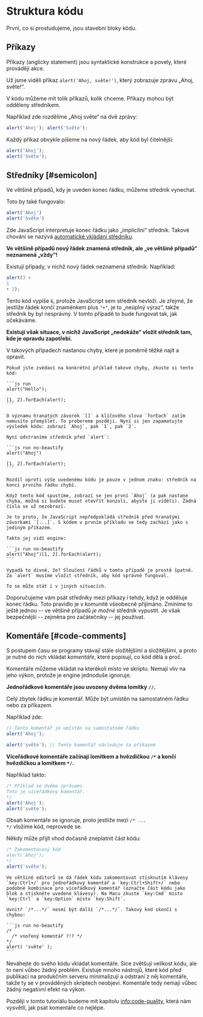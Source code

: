 # Struktura kódu

První, co si prostudujeme, jsou stavební bloky kódu.

## Příkazy

Příkazy (anglicky statement) jsou syntaktické konstrukce a povely, které provádějí akce.

Už jsme viděli příkaz `alert('Ahoj, světe!')`, který zobrazuje zprávu „Ahoj, světe!“.

V kódu můžeme mít tolik příkazů, kolik chceme. Příkazy mohou být odděleny středníkem.

Například zde rozdělíme „Ahoj světe“ na dvě zprávy:

```js run no-beautify
alert('Ahoj'); alert('Světe');
```

Každý příkaz obvykle píšeme na nový řádek, aby kód byl čitelnější:

```js run no-beautify
alert('Ahoj');
alert('Světe');
```

## Středníky [#semicolon]

Ve většině případů, kdy je uveden konec řádku, můžeme středník vynechat.

Toto by také fungovalo:

```js run no-beautify
alert('Ahoj')
alert('Světe')
```

Zde JavaScript interpretuje konec řádku jako „implicitní“ středník. Takové chování se nazývá [automatické vkládání středníku](https://tc39.github.io/ecma262/#sec-automatic-semicolon-insertion).

**Ve většině případů nový řádek znamená středník, ale „ve většině případů“ neznamená „vždy“!**

Existují případy, v nichž nový řádek neznamená středník. Například:

```js run no-beautify
alert(3 +
1
+ 2);
```

Tento kód vypíše `6`, protože JavaScript sem středník nevloží. Je zřejmé, že jestliže řádek končí znaménkem plus `"+"`, je to „neúplný výraz“, takže středník by byl nesprávný. V tomto případě to bude fungovat tak, jak očekáváme.

**Existují však situace, v nichž JavaScript „nedokáže“ vložit středník tam, kde je opravdu zapotřebí.**

V takových případech nastanou chyby, které je poměrně těžké najít a opravit.

````smart header="Příklad chyby"
Pokud jste zvědaví na konkrétní příklad takové chyby, zkuste si tento kód:

```js run
alert("Hello");

[1, 2].forEach(alert);
```

O významu hranatých závorek `[]` a klíčového slova `forEach` zatím nemusíte přemýšlet. To probereme později. Nyní si jen zapamatujte výsledek kódu: zobrazí `Ahoj`, pak `1`, pak `2`.

Nyní odstraníme středník před `alert`:

```js run no-beautify
alert("Ahoj")

[1, 2].forEach(alert);
```

Rozdíl oproti výše uvedenému kódu je pouze v jednom znaku: středník na konci prvního řádku chybí.

Když tento kód spustíme, zobrazí se jen první `Ahoj` (a pak nastane chyba, možná si budete muset otevřít konzoli, abyste ji viděli). Žádná čísla se už nezobrazí.

Je to proto, že JavaScript nepředpokládá středník před hranatými závorkami `[...]`. S kódem v prvním příkladu se tedy zachází jako s jediným příkazem.

Takto jej vidí engine:

```js run no-beautify
alert("Ahoj")[1, 2].forEach(alert);
```

Vypadá to divně, že? Sloučení řádků v tomto případě je prostě špatně. Za `alert` musíme vložit středník, aby kód správně fungoval.

To se může stát i v jiných situacích.
````

Doporučujeme vám psát středníky mezi příkazy i tehdy, když je odděluje konec řádku. Toto pravidlo je v komunitě všeobecně přijímáno. Zmíníme to ještě jednou -- ve většině případů *je možné* středník vypustit. Je však bezpečnější -- zejména pro začátečníky -- jej používat.

## Komentáře [#code-comments]

S postupem času se programy stávají stále složitějšími a složitějšími, a proto je nutné do nich vkládat *komentáře*, které popisují, co kód dělá a proč.

Komentáře můžeme vkládat na kterékoli místo ve skriptu. Nemají vliv na jeho výkon, protože je engine jednoduše ignoruje.

**Jednořádkové komentáře jsou uvozeny dvěma lomítky `//`.**

Celý zbytek řádku je komentář. Může být umístěn na samostatném řádku nebo za příkazem.

Například zde:
```js run
// Tento komentář je umístěn na samostatném řádku
alert('Ahoj');

alert('světe'); // Tento komentář následuje za příkazem
```

**Víceřádkové komentáře začínají lomítkem a hvězdičkou <code>/&#42;</code> a končí hvězdičkou a lomítkem <code>&#42;/</code>.**

Například takto:

```js run
/* Příklad se dvěma zprávami.
Toto je víceřádkový komentář.
*/
alert('Ahoj');
alert('světe');
```

Obsah komentáře se ignoruje, proto jestliže mezi <code>/&#42; ... &#42;/</code> vložíme kód, neprovede se.

Někdy může přijít vhod dočasně zneplatnit část kódu:

```js run
/* Zakomentovaný kód
alert('Ahoj');
*/
alert('světe');
```

```smart header="Používejte horké klávesy!"
Ve většině editorů se dá řádek kódu zakomentovat stisknutím klávesy `key:Ctrl+/` pro jednořádkový komentář a `key:Ctrl+Shift+/` nebo podobné kombinace pro víceřádkový komentář (označte část kódu jako blok a stiskněte uvedené klávesy). Na Macu zkuste `key:Cmd` místo `key:Ctrl` a `key:Option` místo `key:Shift`.
```

````warn header="Vnořené komentáře nejsou povoleny!"
Uvnitř `/*...*/` nesmí být další `/*...*/`. Takový kód skončí s chybou:

```js run no-beautify
/*
  /* vnořený komentář ?!? */
*/
alert( 'světe' );
```
````

Neváhejte do svého kódu vkládat komentáře. Sice zvětšují velikost kódu, ale to není vůbec žádný problém. Existuje mnoho nástrojů, které kód před publikací na produkčním serveru minimalizují a odstraní z něj komentáře, takže ty se v prováděných skriptech neobjeví. Komentáře tedy nemají vůbec žádný negativní efekt na výkon.

Později v tomto tutoriálu budeme mít kapitolu <info:code-quality>, která nám vysvětlí, jak psát komentáře co nejlépe.
